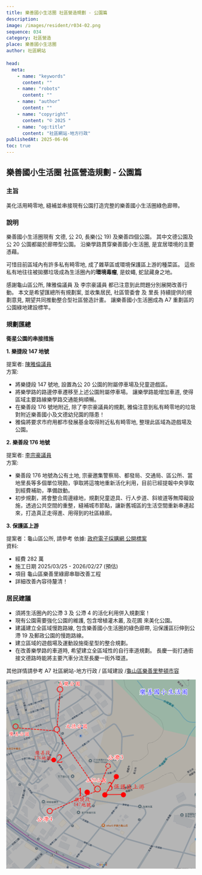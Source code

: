 ```yaml
---
title: 樂善國小生活圈 社區營造規劃 - 公園篇
description:
image: /images/resident/r034-02.png
sequence: 034
category: 社區營造
place: 樂善國小生活圈
author: 社區網站

head:
  meta:
    - name: "keywords"
      content: ""
    - name: "robots"
      content: ""
    - name: "author"
      content: ""
    - name: "copyright"
      content: "© 2025 "
    - name: "og:title"
      content: "社區網站-地方行政"
publishedAt: 2025-06-06
toc: true
---
```


## 樂善國小生活圈 社區營造規劃 - 公園篇

### 主旨

美化活用畸零地, 縫補並串接現有公園打造完整的樂善國小生活圈綠色廊帶。

### 說明

樂善國小生活圈現有 文德, 公 20, 長樂(公 19) 及樂善四個公園。 其中文德公園及公 20 公園都屬於廊帶型公園。 沿樂學路貫穿樂善國小生活圈, 是宜居環境的主要憑藉。

可惜目前區域內有許多私有畸零地, 成了雜草區或環境保護區上游的種菜區。 這些私有地往往被拋擲垃圾成為生活圈內的**環境毒瘤**, 是蚊蠅, 蛇鼠藏身之地。

感謝龜山區公所, 陳雅倫議員 及 李宗豪議員 都已注意到此問題分別展開改善行動。 本文是希望匯總所有規劃案, 並收集居民, 社區管委會 及 里長 持續提供的規劃意見, 期望共同推動整合型社區營造計畫。 讓樂善國小生活圈成為 A7 重劃區的公園綠地建設標竿。

### 規劃匯總

**衛星公園的串接措施**

**1. 樂捷段 147 地號**

提案者: <a href="https://www.facebook.com/share/p/1GJzRbmWwx/">陳雅倫議員</a>  
方案:

- 將樂捷段 147 號地, 設置為公 20 公園的附屬停車場及兒童遊戲區。
- 將樂學路的路邊停車遷移至上述公園附屬停車場。 讓樂學路能增加車道, 使得區域主要路線樂學路交通能夠順暢。
- 在樂善段 176 號地附近, 除了李宗豪議員的規劃, 雅倫注意到私有畸零地的垃圾對附近樂善國小及文德幼兒園的隱患！
- 雅倫將要求市府用都市發展基金取得附近私有畸零地, 整理此區域為遊戲場及公園。

**2. 樂善段 176 地號**

提案者: <a href="https://www.facebook.com/share/p/177MD3XvBD/">李宗豪議員</a>  
方案:

- 樂善段 176 地號為公有土地, 宗豪邀集警察局、都發局、交通局、區公所、當地里長等多個單位現勘，爭取將這塊地重新活化利用，目前已經提報中央爭取到經費補助，準備啟動。
- 初步規劃，將會整合周邊綠地，規劃兒童遊具、行人步道、斜坡道等無障礙設施，透過公共空間的重整，縫補城市節點，讓新舊城區的生活空間重新串連起來，打造真正走得進、用得到的社區綠廊。

**3. 保護區上游**

提案者：龜山區公所, 請參考
依據: <a href="https://web.pcc.gov.tw/tps/atm/AtmAwardWithoutSso/QueryAtmAwardDetail?pkAtmMain=NzA4Mzg1MDU%3D&fbclid=IwY2xjawKdH5BleHRuA2FlbQIxMABicmlkETF1VE1OV2JpSHlBcGtnc0FvAR4Iypwnv0xWgXCI7APxDv0iKI9FmOD5wSu57Qb95HdUuNNILkz7j7TZfCDqkQ_aem_ejqswEBZsjcZKq45ZYziQQ">政府電子採購網 公開標案</a>  
資料:

- 經費 282 萬
- 施工日期 2025/03/25 - 2026/02/27 (預估)
- 項目 龜山區樂善里綠廊串聯改善工程
- 詳細改善內容待釐清！

### 居民建議

- 須將生活圈內的公滯 3 及 公滯 4 的活化利用併入規劃案！
- 現有公園需要強化公園的維護, 包含增植灌木叢, 及花圃 來美化公園。
- 建議建立全區域慢跑路線, 包含樂善國小生活圈的綠色廊帶, 沿保護區衍伸到公滯 19 及郵政公園的慢跑路線。
- 建立區域的遊戲場及運動設施衛星型的整合規劃。
- 在改善樂學路的車道時, 希望建立全區域性的自行車道規劃。 長慶一街打通銜接文德路時能將主要汽車分流至長慶一街外環道。

其他詳情請參考 A7 社區網站-地方行政 / 區域建設 /<a href="https://a7kanban14.netlify.app/construction/c48">龜山區樂善里整頓市容</a>

![r034-02.png](/images/resident/r034-02.png)
